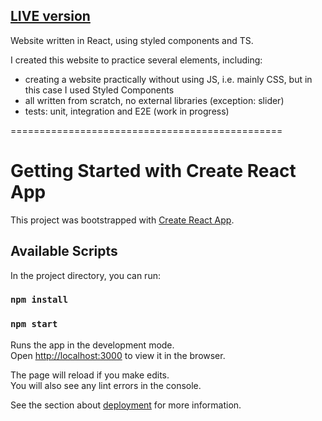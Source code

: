 <a href="https://kkinod.github.io/Mr-WoodenFloor__WebPage-React/">LIVE version</a>
--------------------------

Website written in React, using styled components and TS.

I created this website to practice several elements, including:
- creating a website practically without using JS, i.e. mainly CSS, but in this case I used Styled Components
- all written from scratch, no external libraries (exception: slider)
- tests: unit, integration and E2E (work in progress)


===============================================

# Getting Started with Create React App

This project was bootstrapped with [Create React App](https://github.com/facebook/create-react-app).

## Available Scripts

In the project directory, you can run:

### `npm install`
### `npm start`

Runs the app in the development mode.\
Open [http://localhost:3000](http://localhost:3000) to view it in the browser.

The page will reload if you make edits.\
You will also see any lint errors in the console.

See the section about [deployment](https://facebook.github.io/create-react-app/docs/deployment) for more information.
